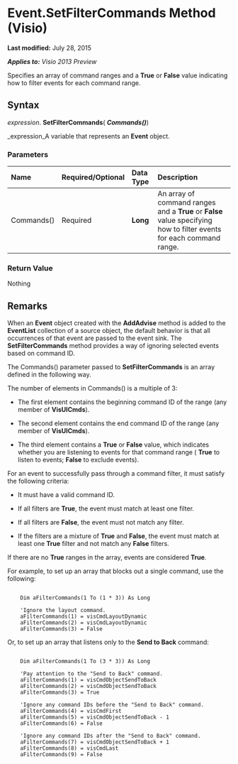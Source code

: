 
# Event.SetFilterCommands Method (Visio)

 **Last modified:** July 28, 2015

 _**Applies to:** Visio 2013 Preview_

Specifies an array of command ranges and a  **True** or **False** value indicating how to filter events for each command range.


## Syntax

 _expression_. **SetFilterCommands**( **_Commands()_**)

 _expression_A variable that represents an  **Event** object.


### Parameters



|**Name**|**Required/Optional**|**Data Type**|**Description**|
|:-----|:-----|:-----|:-----|
|Commands()|Required| **Long**|An array of command ranges and a  **True** or **False** value specifying how to filter events for each command range.|

### Return Value

Nothing


## Remarks

When an  **Event** object created with the **AddAdvise** method is added to the **EventList** collection of a source object, the default behavior is that all occurrences of that event are passed to the event sink. The **SetFilterCommands** method provides a way of ignoring selected events based on command ID.

The Commands() parameter passed to **SetFilterCommands** is an array defined in the following way.

The number of elements in Commands() is a multiple of 3:


- The first element contains the beginning command ID of the range (any member of  **VisUICmds**).
    
- The second element contains the end command ID of the range (any member of  **VisUICmds**).
    
- The third element contains a  **True** or **False** value, which indicates whether you are listening to events for that command range ( **True** to listen to events; **False** to exclude events).
    


For an event to successfully pass through a command filter, it must satisfy the following criteria:




- It must have a valid command ID.
    
- If all filters are  **True**, the event must match at least one filter.
    
- If all filters are  **False**, the event must not match any filter.
    
- If the filters are a mixture of  **True** and **False**, the event must match at least one  **True** filter and not match any **False** filters.
    


If there are no  **True** ranges in the array, events are considered **True**.

For example, to set up an array that blocks out a single command, use the following: 




```
 
    Dim aFilterCommands(1 To (1 * 3)) As Long  
 
    'Ignore the layout command. 
    aFilterCommands(1) = visCmdLayoutDynamic  
    aFilterCommands(2) = visCmdLayoutDynamic  
    aFilterCommands(3) = False 

```

Or, to set up an array that listens only to the  **Send to Back** command:




```
 
    Dim aFilterCommands(1 To (3 * 3)) As Long  
 
    'Pay attention to the "Send to Back" command.  
    aFilterCommands(1) = visCmdObjectSendToBack  
    aFilterCommands(2) = visCmdObjectSendToBack  
    aFilterCommands(3) = True  
 
    'Ignore any command IDs before the "Send to Back" command.  
    aFilterCommands(4) = visCmdFirst  
    aFilterCommands(5) = visCmdObjectSendToBack - 1  
    aFilterCommands(6) = False  
 
    'Ignore any command IDs after the "Send to Back" command.  
    aFilterCommands(7) = visCmdObjectSendToBack + 1  
    aFilterCommands(8) = visCmdLast  
    aFilterCommands(9) = False 

```

